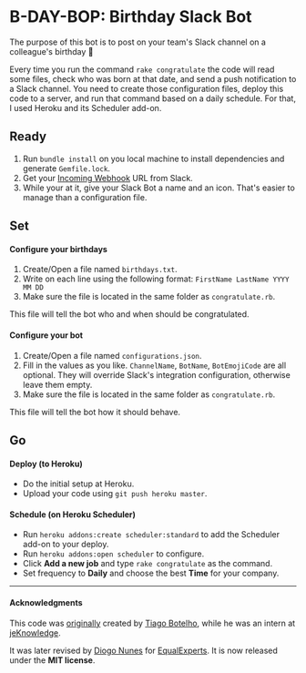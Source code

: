 # B-DAY-BOP: Birthday Slack Bot

The purpose of this bot is to post on your team's Slack channel on a colleague's birthday 🎂

Every time you run the command `rake congratulate` the code will read some files, check who was born at that date, and send a push notification to a Slack channel. You need to create those configuration files, deploy this code to a server, and run that command based on a daily schedule. For that, I used Heroku and its Scheduler add-on.

## Ready

1. Run `bundle install` on you local machine to install dependencies and generate `Gemfile.lock`.
2. Get your [Incoming Webhook](https://api.slack.com/incoming-webhooks) URL from Slack.
3. While your at it, give your Slack Bot a name and an icon. That's easier to manage than a configuration file.

## Set

#### Configure your birthdays

1. Create/Open a file named `birthdays.txt`.
2. Write on each line using the following format: `FirstName LastName YYYY MM DD`
3. Make sure the file is located in the same folder as `congratulate.rb`.

This file will tell the bot who and when should be congratulated.

#### Configure your bot

1. Create/Open a file named `configurations.json`.
2. Fill in the values as you like. `ChannelName`, `BotName`, `BotEmojiCode` are all optional. They will override Slack's integration configuration, otherwise leave them empty.
3. Make sure the file is located in the same folder as `congratulate.rb`.

This file will tell the bot how it should behave.

## Go

#### Deploy (to Heroku)

- Do the initial setup at Heroku.
- Upload your code using `git push heroku master`.

#### Schedule (on Heroku Scheduler)

- Run `heroku addons:create scheduler:standard` to add the Scheduler add-on to your deploy.
- Run `heroku addons:open scheduler` to configure.
- Click **Add a new job** and type `rake congratulate` as the command.
- Set frequency to **Daily** and choose the best **Time** for your company.

--------------------

#### Acknowledgments

This code was [originally](https://github.com/jeKnowledge/birthday-bot) created by [Tiago Botelho](https://github.com/tiagonbotelho), while he was an intern at [jeKnowledge](http://jeknowledge.pt/).

It was later revised by [Diogo Nunes](http://www.diogonunes.com/)  for [EqualExperts](https://www.equalexperts.com/). It is now released under the **MIT license**.
